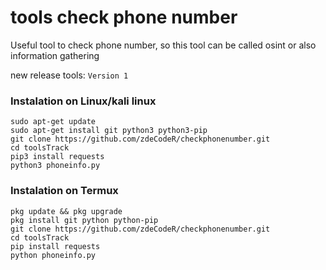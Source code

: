 # tools check phone number
Useful tool to check phone number, so this tool can be called osint or also information gathering

new release tools:
```Version 1```

### Instalation on Linux/kali linux 
```
sudo apt-get update
sudo apt-get install git python3 python3-pip
git clone https://github.com/zdeCodeR/checkphonenumber.git
cd toolsTrack
pip3 install requests
python3 phoneinfo.py
```

### Instalation on Termux
```
pkg update && pkg upgrade
pkg install git python python-pip
git clone https://github.com/zdeCodeR/checkphonenumber.git
cd toolsTrack
pip install requests
python phoneinfo.py
```

